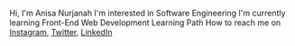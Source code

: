 Hi, I'm Anisa Nurjanah
I'm interested in Software Engineering
I'm currently learning Front-End Web Development Learning Path
How to reach me on 
<a href="https://www.instagram.com/nissxxse/" target="_blank">Instagram</a>, 
<a href="https://twitter.com/sweatpotatos3"  target="_blank">Twitter</a>, 
<a href="https://www.linkedin.com/in/anisanurjanah/" target="_blank">LinkedIn</a>
